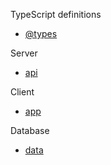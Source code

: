 TypeScript definitions
- [@types](@types)

Server
- [api](api)

Client
- [app](app)

Database
- [data](data)

